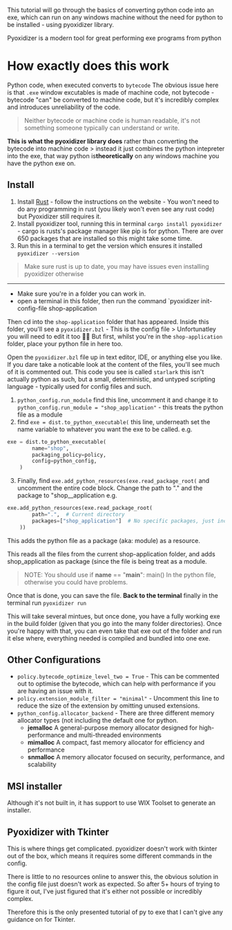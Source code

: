 This tutorial will go through the basics of converting python code into an exe, which can run on any windows machine without the need for python to be installed - using pyoxidizer library.

Pyoxidizer is a modern tool for great performing exe programs from python

# How exactly does this work
Python code, when executed converts to `bytecode` 
The obvious issue here is that `.exe` window excutables is made of machine code, not bytecode - bytecode "can" be converted to machine code, but it's incredibly complex and introduces unreliability of the code.

> Neither bytecode or machine code is human readable, it's not something someone typically can understand or write.

**This is what the pyoxidizer library does** rather than converting the bytecode into machine code > instead it just combines the python intepreter into the exe, that way python is**theoretically** on any windows machine you have the python exe on.


## Install
1. Install [Rust](https://rustup.rs/) - follow the instructions on the website - You won't need to do any programming in rust (you likely won't even see any rust code) but Pyoxidizer still requires it.
2. Install pyoxidizer tool, running this in terminal `cargo install pyoxidizer` - cargo is rusts's package manager like pip is for python. There are over 650 packages that are installed so this might take some time.
3. Run this in a terminal to get the version which ensures it installed `pyoxidizer --version` 

> Make sure rust is up to date, you may have issues even installing pyoxidizer otherwise

__                                                                                                                        __

- Make sure you're in a folder you can work in.
- open a terminal in this folder, then run the command `pyoxidizer init-config-file shop-application

Then cd into the `shop-application` folder that has appeared. Inside this folder, you'll see a `pyoxidizer.bzl` - This is the config file > Unfortunatley you will need to edit it too 😮‍💨 
But first, whilst you're in the `shop-application` folder, place your python file in here too.


Open the `pyoxidizer.bzl` file up in text editor, IDE, or anything else you like. If you dare take a noticable look at the content of the files, you'll see much of it is commented out.
This code you see is called `starlark` this isn't actually python as such, but a small, deterministic, and untyped scripting language - typically used for config files and such.


1. `python_config.run_module` find this line, uncomment it and change it to `python_config.run_module = "shop_application"` - this treats the python file as a module
2. find `exe = dist.to_python_executable(` this line, underneath set the name variable to whatever you want the exe to be called.
e.g.
```python
exe = dist.to_python_executable(
        name="shop",
        packaging_policy=policy,
        config=python_config,
    )
```

3. Finally, find `exe.add_python_resources(exe.read_package_root(` and uncomment the entire code block. Change the path to "." and the package to "shop__application
e.g.
```python
exe.add_python_resources(exe.read_package_root(
        path=".",  # Current directory
        packages=["shop_application"]  # No specific packages, just include all Python files
    ))
```
This adds the python file as a package (aka: module) as a resource.

This reads all the files from the current shop-application folder, and adds shop_application as package (since the file is being treat as a module.

> NOTE: You should use 
> if __name__ == "__main__":
>     main()
> In the python file, otherwise you could have problems.

Once that is done, you can save the file.
**Back to the terminal**
finally in the terminal run
```pyoxidizer run```

This will take several mintues, but once done, you have a fully working exe in the build folder (given that you go into the many folder directories). Once you're happy with that, you can even take that exe out of the folder and run it else where, everything needed is compiled and bundled into one exe.


## Other Configurations
- `policy.bytecode_optimize_level_two = True` - This can be commented out to optimise the bytecode, which can help with performance if you are having an issue with it.
- `policy.extension_module_filter = "minimal"` - Uncomment this line to reduce the size of the extension by omitting unused extensions.
- `python_config.allocator_backend` - There are three different memory allocator types (not including the default one for python. 
    - **jemalloc** A general-purpose memory allocator designed for high-performance and multi-threaded environments
    - **mimalloc** A compact, fast memory allocator for efficiency and performance
    - **snmalloc** A memory allocator focused on security, performance, and scalability

## MSI installer
Although it's not built in, it has support to use WIX Toolset to generate an installer.


## Pyoxidizer with Tkinter
This is where things get complicated. 
pyoxidizer doesn't work with tkinter out of the box, which means it requires some different commands in the config.

There is little to no resources online to answer this, the obvious solution in the config file just doesn't work as expected. So after 5+ hours of trying to figure it out, I've just figured that it's either not possible or incredibly complex.

Therefore this is the only presented tutorial of py to exe that I can't give any guidance on for Tkinter.
